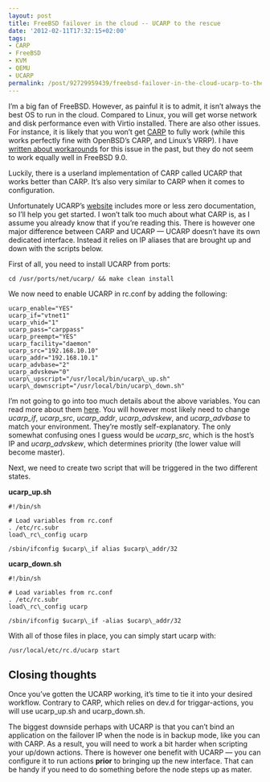 ```yaml
---
layout: post
title: FreeBSD failover in the cloud -- UCARP to the rescue
date: '2012-02-11T17:32:15+02:00'
tags:
- CARP
- FreeBSD
- KVM
- QEMU
- UCARP
permalink: /post/92729959439/freebsd-failover-in-the-cloud-ucarp-to-the-rescue
---
```

I’m a big fan of FreeBSD. However, as painful it is to admit, it isn’t always the best OS to run in the cloud. Compared to Linux, you will get worse network and disk performance even with Virtio installed. There are also other issues. For instance, it is likely that you won’t get [CARP](http://www.freebsd.org/doc/handbook/carp.html) to fully work (while this works perfectly fine with OpenBSD’s CARP, and Linux’s VRRP). I have [written about workarounds](http://viktorpetersson.com/2011/03/23/how-to-get-freebsds-carp-working-on-cloudsigma/) for this issue in the past, but they do not seem to work equally well in FreeBSD 9.0.

Luckily, there is a userland implementation of CARP called UCARP that works better than CARP. It’s also very similar to CARP when it comes to configuration.  
  
Unfortunately UCARP’s [website](http://www.ucarp.org/project/ucarp) includes more or less zero documentation, so I’ll help you get started. I won’t talk too much about what CARP is, as I assume you already know that if you’re reading this. There is however one major difference between CARP and UCARP — UCARP doesn’t have its own dedicated interface. Instead it relies on IP aliases that are brought up and down with the scripts below.

First of all, you need to install UCARP from ports:

    cd /usr/ports/net/ucarp/ && make clean install

We now need to enable UCARP in rc.conf by adding the following:

    ucarp_enable="YES"
    ucarp_if="vtnet1"
    ucarp_vhid="1"
    ucarp_pass="carppass"
    ucarp_preempt="YES"
    ucarp_facility="daemon"
    ucarp_src="192.168.10.10"
    ucarp_addr="192.168.10.1"
    ucarp_advbase="2"
    ucarp_advskew="0"
    ucarp\_upscript="/usr/local/bin/ucarp\_up.sh"
    ucarp\_downscript="/usr/local/bin/ucarp\_down.sh"

I’m not going to go into too much details about the above variables. You can read more about them [here](http://www.freebsd.org/cgi/man.cgi?query=carp&sektion=4). You will however most likely need to change _ucarp_if_, _ucarp_src_, _ucarp_addr_, _ucarp_advskew_, and _ucarp_advbase_ to match your environment. They’re mostly self-explanatory. The only somewhat confusing ones I guess would be _ucarp_src_, which is the host’s IP and _ucarp_advskew_, which determines priority (the lower value will become master).

Next, we need to create two script that will be triggered in the two different states.

**ucarp_up.sh**

    #!/bin/sh

    # Load variables from rc.conf
    . /etc/rc.subr
    load\_rc\_config ucarp

    /sbin/ifconfig $ucarp\_if alias $ucarp\_addr/32

**ucarp_down.sh**

    #!/bin/sh

    # Load variables from rc.conf
    . /etc/rc.subr
    load\_rc\_config ucarp

    /sbin/ifconfig $ucarp\_if -alias $ucarp\_addr/32

With all of those files in place, you can simply start ucarp with:

    /usr/local/etc/rc.d/ucarp start

Closing thoughts
----------------

Once you’ve gotten the UCARP working, it’s time to tie it into your desired workflow. Contrary to CARP, which relies on dev.d for triggar-actions, you will use ucarp\_up.sh and ucarp\_down.sh.

The biggest downside perhaps with UCARP is that you can’t bind an application on the failover IP when the node is in backup mode, like you can with CARP. As a result, you will need to work a bit harder when scripting your up/down actions. There is however one benefit with UCARP — you can configure it to run actions **prior** to bringing up the new interface. That can be handy if you need to do something before the node steps up as mater.
